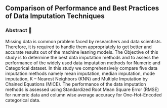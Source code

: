 ## Comparison of Performance and Best Practices of Data Imputation Techniques

### Abstract 📑

Missing data is common problem faced by researchers and data scientists. Therefore, it is
required to handle them appropriately to get better and accurate results out of the machine
leaning models. The Objective of this study is to determine the best data imputation methods
and to assess the performance of the widely used data imputation methods for Numeric and
Categorical dataset. In this study we comprehensively compare five data imputation methods
namely mean imputation, median imputation, mode imputation, K – Nearest Neighbors
(KNN) and Multiple Imputation by Chained Equations (MICE). The performance of the data
imputation methods is assessed using Standardized Root Mean Square Error (RMSE) for
numeric data and column wise average accuracy for One-Hot-Encoded categorical data.
